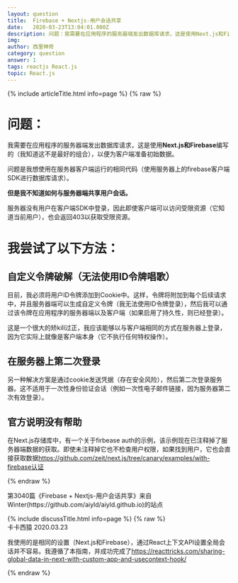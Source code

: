 ```yaml
---
layout: question
title:  Firebase + Nextjs-用户会话共享
date:   2020-03-23T13:04:01.000Z
description: 问题：我需要在应用程序的服务器端发出数据库请求，这是使用Next.js和Firebase编写的（我知道这不是最好的组合），以便为客户端准备初始数据。...
img: 
author: 西里神奇
category: question
answer: 1
tags: reactjs React.js
topic: React.js
---
```

<div class="article-root">
  <div class="article">
    {% include articleTitle.html info=page %}
    {% raw %}
    <div class="article-content"><h1><font style="vertical-align: inherit;"><font style="vertical-align: inherit;">问题：</font></font></h1>

<p><font style="vertical-align: inherit;"><font style="vertical-align: inherit;">我需要在应用程序的服务器端发出数据库请求，这是使用</font></font><strong><font style="vertical-align: inherit;"><font style="vertical-align: inherit;">Next.js和Firebase</font></font></strong><font style="vertical-align: inherit;"><font style="vertical-align: inherit;">编写的</font><font style="vertical-align: inherit;">（我知道这不是最好的组合），以便为客户端准备初始数据。</font></font></p>

<p><font style="vertical-align: inherit;"><font style="vertical-align: inherit;">问题是我想使用在服务器客户端运行的相同代码（使用服务器上的firebase客户端SDK进行数据库请求）。</font></font></p>

<p><strong><font style="vertical-align: inherit;"><font style="vertical-align: inherit;">但是我不知道如何与服务器端共享用户会话。</font></font></strong></p>

<p><font style="vertical-align: inherit;"><font style="vertical-align: inherit;">服务器没有用户在客户端SDK中登录，因此即使客户端可以访问受限资源（它知道当前用户），也会返回403以获取受限资源。</font></font></p>

<h1><font style="vertical-align: inherit;"><font style="vertical-align: inherit;">我尝试了以下方法：</font></font></h1>

<h2><font style="vertical-align: inherit;"><font style="vertical-align: inherit;">自定义令牌破解（无法使用ID令牌唱歌）</font></font></h2>

<p><font style="vertical-align: inherit;"><font style="vertical-align: inherit;">目前，我必须将用户ID令牌添加到Cookie中。</font><font style="vertical-align: inherit;">这样，令牌将附加到每个后续请求中，并且服务器端可以生成自定义令牌（我无法使用ID令牌登录），然后我可以通过该令牌在应用程序的服务器端以及客户端（如果启用了持久性，则已经登录）。</font></font></p>

<p><font style="vertical-align: inherit;"><font style="vertical-align: inherit;">这是一个很大的矫kill过正，我应该能够以与客户端相同的方式在服务器上登录，因为它实际上就像是客户端本身（它不执行任何特权操作）。</font></font></p>

<h2><font style="vertical-align: inherit;"><font style="vertical-align: inherit;">在服务器上第二次登录</font></font></h2>

<p><font style="vertical-align: inherit;"><font style="vertical-align: inherit;">另一种解决方案是通过cookie发送凭据（存在安全风险），然后第二次登录服务器。</font><font style="vertical-align: inherit;">这不适用于一次性身份验证会话（例如一次性电子邮件链接，因为服务器第二次有效登录）。</font></font></p>

<h2><font style="vertical-align: inherit;"><font style="vertical-align: inherit;">官方说明没有帮助</font></font></h2>

<p><font style="vertical-align: inherit;"><font style="vertical-align: inherit;">在Next.js存储库中，有一个关于firbease auth的示例，该示例现在已注释掉了服务器端数据的获取。</font><font style="vertical-align: inherit;">即使未注释掉它也不检查用户权限，如果找到用户，它也会直接获取数据</font></font><a href="https://github.com/zeit/next.js/tree/canary/examples/with-firebase-authentication" rel="nofollow noreferrer"><font style="vertical-align: inherit;"><font style="vertical-align: inherit;">https://github.com/zeit/next.js/tree/canary/examples/with-firebase认证</font></font></a></p></div>
    {% endraw %}
  </div>
  <p class="winter_mark">第3040篇《Firebase + Nextjs-用户会话共享》来自Winter(https://github.com/aiyld/aiyld.github.io)的站点</p>
  <div class="discuss-wrapper">
    {% include discussTitle.html info=page %}
    {% raw %}
    <div class="discuss-list">
    <div class="discuss-item">
        <div class="discuss-parent">
          <div class="discuss-meta">
            <span class="discuss-user">卡卡西猿</span>
            <span class="discuss-time">2020.03.23</span>
          </div>
          <div class="discuss-comment"><p><font style="vertical-align: inherit;"><font style="vertical-align: inherit;">我使用的是相同的设置（Next.js和Firebase），通过React上下文API设置全局会话并不容易。</font><font style="vertical-align: inherit;">我遵循了本指南，并成功完成了</font></font><a href="https://reacttricks.com/sharing-global-data-in-next-with-custom-app-and-usecontext-hook/" rel="nofollow noreferrer"><font style="vertical-align: inherit;"><font style="vertical-align: inherit;">https://reacttricks.com/sharing-global-data-in-next-with-custom-app-and-usecontext-hook/</font></font></a></p></div>
        </div></div>
    </div>
    {% endraw %}
  </div>
<div>

